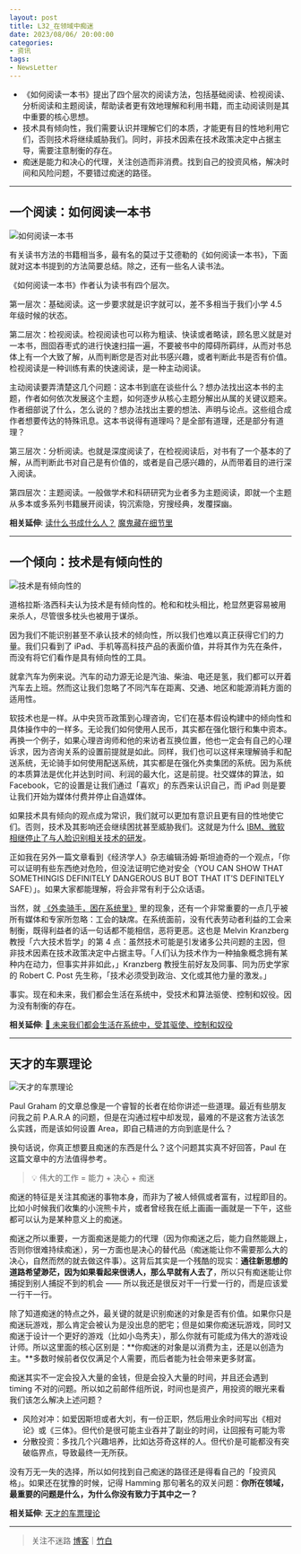 ```yaml
---
layout: post
title: L32_在领域中痴迷
date: 2023/08/06/ 20:00:00
categories:
- 资讯
tags:
- NewsLetter
---
```


- 《如何阅读一本书》提出了四个层次的阅读方法，包括基础阅读、检视阅读、分析阅读和主题阅读，帮助读者更有效地理解和利用书籍，而主动阅读则是其中重要的核心思想。
- 技术具有倾向性，我们需要认识并理解它们的本质，才能更有目的性地利用它们，否则技术将继续威胁我们。同时，非技术因素在技术政策决定中占据主导，需要注意制衡的存在。
- 痴迷是能力和决心的代理，关注创造而非消费。找到自己的投资风格，解决时间和风险问题，不要错过痴迷的路径。

---

## 一个阅读：如何阅读一本书

![如何阅读一本书](https://pics.naaln.com/blog/2023-08-10-dc47f5.webp-basicBlog)

有关读书方法的书籍相当多，最有名的莫过于艾德勒的《如何阅读一本书》，下面就对这本书提到的方法简要总结。除之，还有一些名人读书法。

《如何阅读一本书》作者认为读书有四个层次。

第一层次：基础阅读。这一步要求就是识字就可以，差不多相当于我们小学 4.5 年级时候的状态。

第二层次：检视阅读。检视阅读也可以称为粗读、快读或者略读，顾名思义就是对一本书，囫囵吞枣式的进行快速扫描一遍，不要被书中的障碍所羁绊，从而对书总体上有一个大致了解，从而判断您是否对此书感兴趣，或者判断此书是否有价值。检视阅读是一种训练有素的快速阅读，是一种主动阅读。

主动阅读要弄清楚这几个问题：这本书到底在谈些什么？想办法找出这本书的主题，作者如何依次发展这个主题，如何逐步从核心主题分解出从属的关键议题来。作者细部说了什么，怎么说的？想办法找出主要的想法、声明与论点。这些组合成作者想要传达的特殊讯息。这本书说得有道理吗？是全部有道理，还是部分有道理？

第三层次：分析阅读。也就是深度阅读了，在检视阅读后，对书有了一个基本的了解，从而判断此书对自己是有价值的，或者是自己感兴趣的，从而带着目的进行深入阅读。

第四层次：主题阅读。一般做学术和科研研究为业者多为主题阅读，即就一个主题从多本或多系列书籍展开阅读，钩沉索隐，穷搜经典，发覆探幽。

**相关延伸**:
[读什么书成什么人？](https://v.youku.com/v_show/id_XMzU1MDM4MzI0OA==.html?playMode=pugv&frommaciku=1)
[魔鬼藏在细节里](https://v.youku.com/v_show/id_XMzU0MzMwNjA4NA==.html?playMode=pugv&frommaciku=1)

---

## 一个倾向：技术是有倾向性的

![技术是有倾向性的](https://pics.naaln.com/blog/2023-08-10-1cd010.jpg-basicBlog)

道格拉斯·洛西科夫认为技术是有倾向性的。枪和和枕头相比，枪显然更容易被用来杀人，尽管很多枕头也被用于谋杀。

因为我们不能识别甚至不承认技术的倾向性，所以我们也难以真正获得它们的力量。我们只看到了 iPad、手机等高科技产品的表面价值，并将其作为先在条件，而没有将它们看作是具有倾向性的工具。

就拿汽车为例来说。汽车的动力源无论是汽油、柴油、电还是氢，我们都可以开着汽车去上班。然而这让我们忽略了不同汽车在距离、交通、地区和能源消耗方面的适用性。

软技术也是一样。从中央货币政策到心理咨询，它们在基本假设构建中的倾向性和具体操作中的一样多。无论我们如何使用人民币，其实都在强化银行和集中资本。再换一个例子，如果心理咨询师和他的来访者互换位置，他也一定会有自己的心理诉求，因为咨询关系的设置前提就是如此。同样，我们也可以这样来理解骑手和配送系统，无论骑手如何使用配送系统，其实都是在强化外卖集团的系统。因为系统的本质算法是优化并达到时间、利润的最大化，这是前提。社交媒体的算法，如 Facebook，它的设置是让我们通过「喜欢」的东西来认识自己，而 iPad 则是要让我们开始为媒体付费并停止自造媒体。

如果技术具有倾向的观点成为常识，我们就可以更加有意识且更有目的性地使它们。否则，技术及其影响还会继续困扰甚至威胁我们。这就是为什么 [IBM、微软相继停止了与人脸识别相关技术的研发](https://moore.live/news/229450/detail/)。

正如我在另外一篇文章看到《经济学人》杂志编辑汤姆·斯坦迪奇的一个观点，「你可以证明有些东西绝对危险，但没法证明它绝对安全（YOU CAN SHOW THAT SOMETHINGIS DEFINITELY DANGEROUS BUT BOT THAT IT’S DEFINITELY SAFE）」。如果大家都能理解，将会非常有利于公众话语。

当然，就 [《外卖骑手，困在系统里》](https://mp.weixin.qq.com/s/Mes1RqIOdp48CMw4pXTwXw) 里的现象，还有一个非常重要的一点几乎被所有媒体和专家所忽略：工会的缺席。在系统面前，没有代表劳动者利益的工会来制衡，既得利益者的话一句话都不能相信，恶将更恶。这也是 Melvin Kranzberg 教授「六大技术哲学」的第 4 点：虽然技术可能是引发诸多公共问题的主因，但非技术因素在技术政策决定中占据主导。「人们认为技术作为一种抽象概念拥有某种内在动力，但事实并非如此，」Kranzberg 教授生前好友及同事、同为历史学家的 Robert C. Post 先生称，「技术必须受到政治、文化或其他力量的激发。」

事实。现在和未来，我们都会生活在系统中，受技术和算法驱使、控制和奴役。因为没有制衡的存在。

**相关延伸**:
[🚥 未来我们都会生活在系统中，受其驱使、控制和奴役](https://rizime.substack.com/p/--3eb)

---

## 天才的车票理论

![天才的车票理论](https://pics.naaln.com/blog/2023-08-10-9bbeef.jpg-basicBlog)

Paul Graham 的文章总像是一个睿智的长者在给你讲述一些道理。最近有些朋友问我之前 P.A.R.A 的问题，但是在沟通过程中却发现，最难的不是这套方法该怎么实践，而是该如何设置 Area，即自己精进的方向到底是什么？

换句话说，你真正想要且痴迷的东西是什么？这个问题其实真不好回答，Paul 在这篇文章中的方法值得参考。

> 💡 伟大的工作 = 能力 + 决心 + 痴迷

痴迷的特征是关注其痴迷的事物本身，而非为了被人倾佩或者富有，过程即目的。比如小时候我们收集的小浣熊卡片，或者曾经我在纸上画画一画就是一下午，这些都可以认为是某种意义上的痴迷。

痴迷之所以重要，一方面痴迷是能力的代理（因为你痴迷之后，能力自然能跟上，否则你很难持续痴迷），另一方面也是决心的替代品（痴迷能让你不需要那么大的决心，自然而然的就去做这件事）。这背后其实是一个残酷的现实：**通往新思想的道路希望渺茫，因为如果看起来很诱人，那么早就有人去了**，所以只有痴迷能让你捕捉到别人捕捉不到的机会 —— 所以我还是很反对干一行爱一行的，而是应该爱一行干一行。

除了知道痴迷的特点之外，最关键的就是识别痴迷的对象是否有价值。如果你只是痴迷玩游戏，那么肯定会被认为是没出息的肥宅；但是如果你痴迷玩游戏，同时又痴迷于设计一个更好的游戏（比如小岛秀夫），那么你就有可能成为伟大的游戏设计师。所以这里面的核心区别是：**你痴迷的对象是以消费为主，还是以创造为主。**多数时候前者仅仅满足个人需要，而后者能为社会带来更多财富。

痴迷其实不一定会投入大量的金钱，但是会投入大量的时间，并且还会遇到 timing 不对的问题。所以如之前邮件组所说，时间也是资产，用投资的眼光来看我们该怎么解决上述问题？

- 风险对冲：如爱因斯坦或者大刘，有一份正职，然后用业余时间写出《相对论》或《三体》。但代价是很可能主业吞并了副业的时间，让回报有可能为零
- 分散投资：多找几个兴趣培养，比如达芬奇这样的人。但代价是可能都没有突破临界点，导致最终一无所获。

没有万无一失的选择，所以如何找到自己痴迷的路径还是得看自己的「投资风格」。如果还在犹豫的时候，记得 Hamming 那句著名的双关问题：**你所在领域，最重要的问题是什么，为什么你没有致力于其中之一？**

**相关延伸**:
[天才的车票理论](https://www.notion.so/8b9a0810bed7427f937f95eab10d95cf)

---

> 关注不迷路 [博客](https://blog.naaln.com/)｜[竹白](https://space.zhubai.love/)
